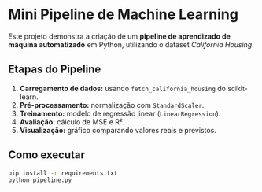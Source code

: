 # Mini Pipeline de Machine Learning

Este projeto demonstra a criação de um **pipeline de aprendizado de máquina automatizado** em Python, utilizando o dataset *California Housing*.

## Etapas do Pipeline
1. **Carregamento de dados:** usando `fetch_california_housing` do scikit-learn.  
2. **Pré-processamento:** normalização com `StandardScaler`.  
3. **Treinamento:** modelo de regressão linear (`LinearRegression`).  
4. **Avaliação:** cálculo de MSE e R².  
5. **Visualização:** gráfico comparando valores reais e previstos.

## Como executar
```bash
pip install -r requirements.txt
python pipeline.py
